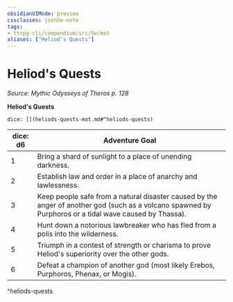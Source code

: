 ```yaml
---
obsidianUIMode: preview
cssclasses: json5e-note
tags:
- ttrpg-cli/compendium/src/5e/mot
aliases: ["Heliod's Quests"]
---
```

# Heliod's Quests
*Source: Mythic Odysseys of Theros p. 128* 

**Heliod's Quests**

`dice: [](heliods-quests-mot.md#^heliods-quests)`

| dice: d6 | Adventure Goal |
|----------|----------------|
| 1 | Bring a shard of sunlight to a place of unending darkness. |
| 2 | Establish law and order in a place of anarchy and lawlessness. |
| 3 | Keep people safe from a natural disaster caused by the anger of another god (such as a volcano spawned by Purphoros or a tidal wave caused by Thassa). |
| 4 | Hunt down a notorious lawbreaker who has fled from a polis into the wilderness. |
| 5 | Triumph in a contest of strength or charisma to prove Heliod's superiority over the other gods. |
| 6 | Defeat a champion of another god (most likely Erebos, Purphoros, Phenax, or Mogis). |
^heliods-quests
